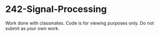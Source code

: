 # 242-Signal-Processing
Work done with classmates. Code is for viewing purposes only. Do not submit as your own work.
